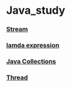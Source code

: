 # Java_study

### <a href="https://github.com/ydj515/record-study/tree/master/Java_study/Stream">Stream</a>
### <a href="https://github.com/ydj515/record-study/tree/master/Java_study/Lamda_expression">lamda expression</a>
### <a href="https://github.com/ydj515/record-study/tree/master/Java_study/Java_collections">Java Collections</a>
### <a href="https://github.com/ydj515/record-study/tree/master/Java_study/Thread">Thread</a>